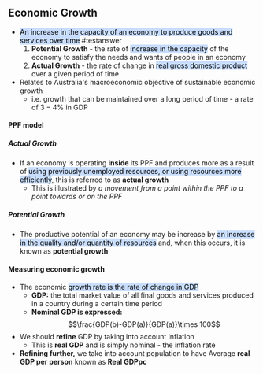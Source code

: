 ## Economic Growth
- <mark style="background: #ADCCFFA6;">An increase in the capacity of an economy to produce goods and services over time</mark> #testanswer 
	1. **Potential Growth** - the rate of <mark style="background: #ADCCFFA6;">increase in the capacity</mark> of the economy to satisfy the needs and wants of people in an economy
	2. **Actual Growth** - the rate of change in <mark style="background: #ADCCFFA6;">real gross domestic product </mark> over a given period of time
- Relates to Australia's macroeconomic objective of sustainable economic growth
	- i.e. growth that can be maintained over a long period of time - a rate of $3-4\%$ in GDP
#### PPF model
##### Actual Growth
- If an economy is operating **inside** its PPF and produces more as a result of <mark style="background: #ADCCFFA6;">using previously unemployed resources, or using resources more efficiently</mark>, this is referred to as **actual growth**
	- This is illustrated by *a movement from a point within the PPF to a point towards or on the PPF*
##### Potential Growth
- The productive potential of an economy may be increase by <mark style="background: #ADCCFFA6;">an increase in the quality and/or quantity of resources</mark> and, when this occurs, it is known as **potential growth**

#### Measuring economic growth
- The economic <mark style="background: #ADCCFFA6;">growth rate is the rate of change in GDP</mark>
	- **GDP:** the total market value of all final goods and services produced in a country during a certain time period
	- **Nominal GDP is expressed:**$$\frac{GDP(b)-GDP(a)}{GDP(a)}\times 100$$
- We should **refine** GDP by taking into account inflation
	- This is **real GDP** and is simply nominal - the inflation rate
- **Refining further,** we take into account population to have Average **real GDP per person** known as **Real GDPpc**